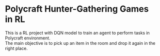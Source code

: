 # Polycraft Hunter-Gathering Games in RL

This is a RL project with DQN model to train an agent to perform tasks in Polycraft environment. <br>
The main objective is to pick up an item in the room and drop it again in the right place.
